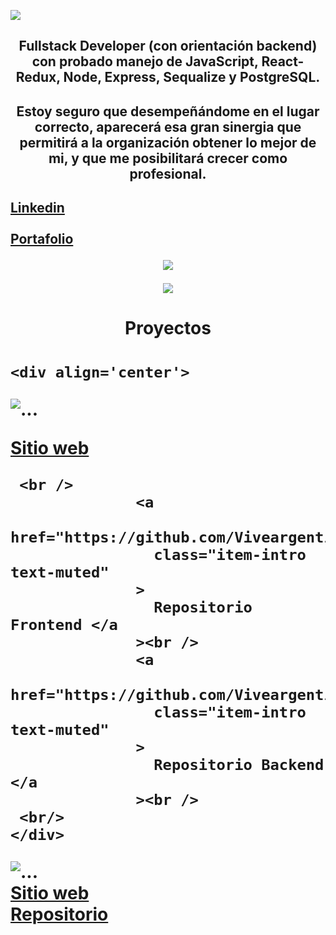 <p align='left'>
    <img src='https://res.cloudinary.com/dtrsxymgq/image/upload/v1664511321/porfolio/WhatsApp_Image_2022-09-30_at_00.48.18_1_b58itx.jpg'</img>
</p>

<h2 align='center'>Fullstack Developer (con orientación backend) con probado manejo de JavaScript, React-Redux, Node, Express, Sequalize y PostgreSQL.<h2/>

<h2 align='center'>Estoy seguro que desempeñándome en el lugar correcto, aparecerá esa gran sinergia que permitirá a la organización obtener lo mejor de mi, y que me posibilitará crecer como profesional.<h2/>

<a align='center' href="https://www.linkedin.com/in/claudioandresrosso/">
                  Linkedin
                  </a>
                  <br/>
                  <br/>
<a align='center' href="https://claudiorosso.vercel.app/">
                  Portafolio
                  </a>
 

<p align='center'>
    <img src='https://res.cloudinary.com/dtrsxymgq/image/upload/v1664511321/porfolio/WhatsApp_Image_2022-09-30_at_00.46.28_ijsrfr.jpg'</img>
</p>

<p align='center'>
    <img src='https://res.cloudinary.com/dtrsxymgq/image/upload/v1664553331/porfolio/WhatsApp_Image_2022-09-30_at_12.53.35_lsr2op.jpg'</img>
</p>


<h1 align='center'>Proyectos<h1>
    
    <div align='center'>
        
 <img align='center' src="https://res.cloudinary.com/dtrsxymgq/image/upload/v1664553332/porfolio/WhatsApp_Image_2022-09-30_at_12.52.29_hiaehb.jpg"
                  alt="..."
                />
    <br/>
    
  <a href="https://experienceviveargentina.vercel.app/">
                  Sitio web
                  </a>
   
     <br />
                  <a
                    href="https://github.com/ViveargentinaGIT/ViveargentinaApp.git"
                    class="item-intro text-muted"
                  >
                    Repositorio Frontend </a
                  ><br />
                  <a
                    href="https://github.com/ViveargentinaGIT/ViveargentinaBack.git"
                    class="item-intro text-muted"
                  >
                    Repositorio Backend </a
                  ><br />
     <br/>
    </div>
    
 <img align='center' src="https://res.cloudinary.com/dtrsxymgq/image/upload/v1664553332/porfolio/WhatsApp_Image_2022-09-30_at_12.52.29_hiaehb.jpg"
                  alt="..."
                />
    <br/>
  <a
                    href="https://www.google.com.ar"
                  >
                    Sitio web
                  </a>
    <br />
                  <a
                    href="https://github.com/clanrosso/The-Amazing-Pokeworld.git"
                    class="item-intro text-muted"
                  >
                    Repositorio </a
                  ><br />
                  <br />
